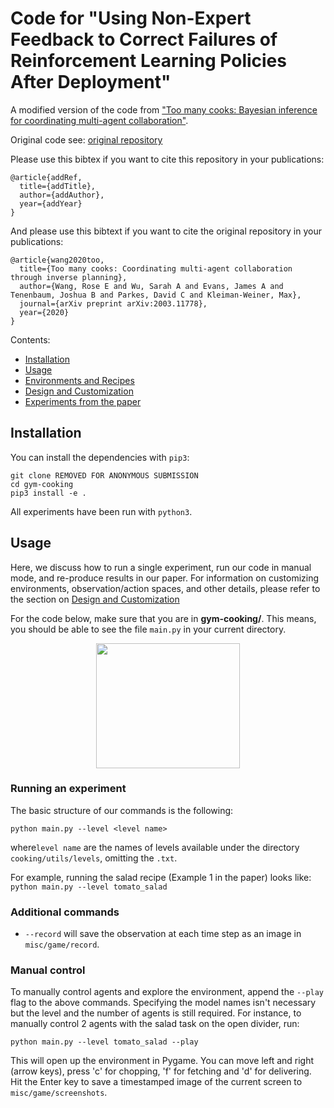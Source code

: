 # Code for "Using Non-Expert Feedback to Correct Failures of Reinforcement Learning Policies After Deployment"

A modified version of the code from ["Too many cooks: Bayesian inference for coordinating multi-agent collaboration"](https://arxiv.org/pdf/2003.11778.pdf).

Original code see: [original repository](https://github.com/rosewang2008/gym-cooking)

Please use this bibtex if you want to cite this repository in your publications:
```
@article{addRef,
  title={addTitle},
  author={addAuthor},
  year={addYear}
}
```

And please use this bibtext if you want to cite the original repository in your publications:
```
@article{wang2020too,
  title={Too many cooks: Coordinating multi-agent collaboration through inverse planning},
  author={Wang, Rose E and Wu, Sarah A and Evans, James A and Tenenbaum, Joshua B and Parkes, David C and Kleiman-Weiner, Max},
  journal={arXiv preprint arXiv:2003.11778},
  year={2020}
}
```
Contents:
- [Installation](#installation)
- [Usage](#usage)
- [Environments and Recipes](docs/environments.md)
- [Design and Customization](docs/design.md)
- [Experiments from the paper](docs/replicate.md)

## Installation

You can install the dependencies with `pip3`:
```
git clone REMOVED FOR ANONYMOUS SUBMISSION
cd gym-cooking
pip3 install -e .
```

All experiments have been run with `python3`.

## Usage 

Here, we discuss how to run a single experiment, run our code in manual mode, and re-produce results in our paper. For information on customizing environments, observation/action spaces, and other details, please refer to the section on [Design and Customization](docs/design.md)

For the code below, make sure that you are in **gym-cooking/**. This means, you should be able to see the file `main.py` in your current directory.

<p align="center">
    <img src="images/5ijehz.gif" height=200 width=230></img>
</p>

### Running an experiment 

The basic structure of our commands is the following:

`python main.py --level <level name>`

where`level name` are the names of levels available under the directory `cooking/utils/levels`, omitting the `.txt`.

For example, running the salad recipe (Example 1 in the paper) looks like:
`python main.py --level tomato_salad`


### Additional commands

* `--record` will save the observation at each time step as an image in `misc/game/record`.

### Manual control

To manually control agents and explore the environment, append the `--play` flag to the above commands. Specifying the model names isn't necessary but the level and the number of agents is still required. For instance, to manually control 2 agents with the salad task on the open divider, run:

`python main.py --level tomato_salad --play`

This will open up the environment in Pygame. You can move left and right (arrow keys), press 'c' for chopping, 'f' for fetching and 'd' for delivering. Hit the Enter key to save a timestamped image of the current screen to `misc/game/screenshots`.


